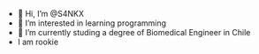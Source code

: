 - 👋 Hi, I’m @S4NKX
- 👀 I’m interested in learning programming
- 🌱 I’m currently studing a degree of Biomedical Engineer in Chile
- I am rookie
